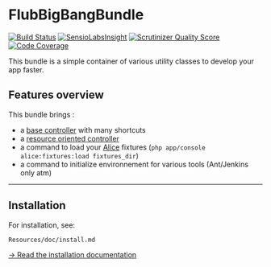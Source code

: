 FlubBigBangBundle
=================

[![Build Status](https://api.travis-ci.org/FlorianLB/FlubBigBangBundle.png?branch=master)](https://travis-ci.org/FlorianLB/FlubBigBangBundle) [![SensioLabsInsight](https://insight.sensiolabs.com/projects/16e7cea1-4baa-42f0-95fe-77fce94633bb/mini.png)](https://insight.sensiolabs.com/projects/16e7cea1-4baa-42f0-95fe-77fce94633bb) [![Scrutinizer Quality Score](https://scrutinizer-ci.com/g/FlorianLB/FlubBigBangBundle/badges/quality-score.png?s=a63e8cd09f48879781a134bdc069e31c804ca3e8)](https://scrutinizer-ci.com/g/FlorianLB/FlubBigBangBundle/) [![Code Coverage](https://scrutinizer-ci.com/g/FlorianLB/FlubBigBangBundle/badges/coverage.png?s=1db1c3b18a3d9cdb8518d48b587e5c23875cfb4e)](https://scrutinizer-ci.com/g/FlorianLB/FlubBigBangBundle/)

This bundle is a simple container of various utility classes to develop your app faster.


Features overview
------------

This bundle brings :

- a [base controller](https://github.com/FlorianLB/FlubBigBangBundle/blob/master/Controller/Controller.php) with many shortcuts
- a [resource oriented controller](https://github.com/FlorianLB/FlubBigBangBundle/blob/master/Controller/ResourceOrientedController.php)
- a command to load your [Alice](https://github.com/nelmio/alice) fixtures (`php app/console alice:fixtures:load fixtures_dir`)
- a command to initialize environnement for various tools (Ant/Jenkins only atm)

----------


Installation
------------

For installation, see:

    Resources/doc/install.md

[&rarr; Read the
installation documentation](Resources/doc/install.md)